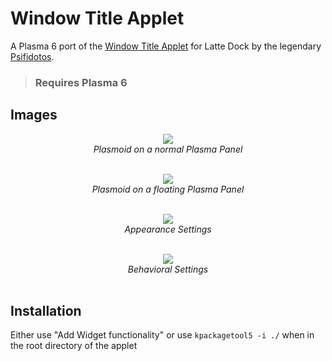 # Window Title Applet
A Plasma 6 port of the [Window Title Applet](https://github.com/psifidotos/applet-window-title/) for Latte Dock by the legendary [Psifidotos](https://github.com/psifidotos).
> ### Requires Plasma 6


## Images
<div align="center">
<p>
  
![](https://github.com/dhruv8sh/applet-window-title-qt6/assets/67322047/e5b1aa5b-b74b-490a-a9f3-2e55ea8030be)<br/>
<i>Plasmoid on a normal Plasma Panel</i>
<br/><br/>
</p>

<p>
  
![](https://github.com/dhruv8sh/applet-window-title-qt6/assets/67322047/ddff846f-5cb3-4324-8775-148c421c10ab)<br/>
<i>Plasmoid on a floating Plasma Panel</i>
<br/><br/>
</p>

<p>
  
![](https://github.com/dhruv8sh/applet-window-title-qt6/assets/67322047/f8c7855e-4da9-4dea-8748-abcaecdcbfb9)<br/>
<i>Appearance Settings</i>
<br/><br/>
</p>

<p>

![](https://github.com/dhruv8sh/applet-window-title-qt6/assets/67322047/eecbb542-587c-41e8-b0c4-c6b57ce3adbf)<br/>
<i>Behavioral Settings</i>
<br/><br/>
</p>

</div>

## Installation
Either use "Add Widget functionality" or use ```kpackagetool5 -i ./``` when in the root directory of the applet
